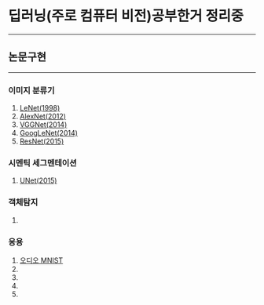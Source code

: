 # 딥러닝(주로 컴퓨터 비전)공부한거 정리중
---
## 논문구현
---
### 이미지 분류기
1. [LeNet(1998)](./paper_implementation/image_classification/1_LeNet-5/lenet5_review.ipynb)  
2. [AlexNet(2012)](./paper_implementation/image_classification/2_AlexNet/AlexNet_review.ipynb)  
3. [VGGNet(2014)](./paper_implementation/image_classification/3_VGGNet/VGGNET_review.ipynb)   
4. [GoogLeNet(2014)](./paper_implementation/image_classification/4_GoogLeNet/GoogLeNet_review.ipynb)   
5. [ResNet(2015)](./paper_implementation/image_classification/5_ResNet/ResNet_review.ipynb)   
### 시멘틱 세그멘테이션
1. [UNet(2015)](./paper_implementation/semantic_segmentation/1_UNet/UNet_review.ipynb)

### 객체탐지
1.

### 응용
1. [오디오 MNIST](./application/audio/audio_mnist/)
2.
3.
4.
5.


